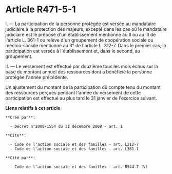 # Article R471-5-1

I. ― La participation de la personne protégée est versée au mandataire judiciaire à la protection des majeurs, excepté dans
les cas où le mandataire judiciaire est le préposé d'un établissement mentionné au II ou au III de l'article L. 361-1 ou
relève d'un groupement de coopération sociale ou médico-sociale mentionné au 3° de l'article L. 312-7. Dans le premier cas,
la participation est versée à l'établissement et, dans le second, au groupement. 

II. ― Le versement est effectué par douzième tous les mois échus sur la base du montant annuel des ressources dont a
bénéficié la personne protégée l'année précédente. 

Un ajustement du montant de la participation dû compte tenu du montant des ressources perçues pendant l'année du versement de
cette participation est effectué au plus tard le 31 janvier de l'exercice suivant.

**Liens relatifs à cet article**

	**Créé par**:

	  - Décret n°2008-1554 du 31 décembre 2008 - art. 1

	**Cite**:

	  - Code de l'action sociale et des familles - art. L312-7
	  - Code de l'action sociale et des familles - art. L361-1

	**Cité par**:

	  - Code de l'action sociale et des familles - art. R544-7 (V)
